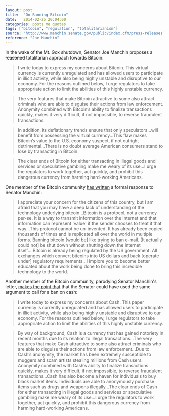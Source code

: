 ```yaml
---
layout: post
title:  "On Banning Bitcoin"
date:   2014-02-26 20:04:00
categories: posts me quotes
tags: ["bitcoin", "regulation", "totalitarianism"]
source: "http://www.manchin.senate.gov/public/index.cfm/press-releases?ID=237cbd66-6a26-4870-9bcb-20177ae902b0"
reference: "Joe Manchin"
---
```


In the wake of the Mt. Gox shutdown, Senator Joe Manchin proposes a <strike>reasoned</strike> totalitarian approach towards Bitcoin:

> I write today to express my concerns about Bitcoin. This virtual currency is currently unregulated and has allowed users to participate in illicit activity, while also being highly unstable and disruptive to our economy. For the reasons outlined below, I urge regulators to take appropriate action to limit the abilities of this highly unstable currency.

> The very features that make Bitcoin attractive to some also attract criminals who are able to disguise their actions from law enforcement.  Anonymity combined with Bitcoin’s ability to finalize transactions quickly, makes it very difficult, if not impossible, to reverse fraudulent transactions.

> In addition, its deflationary trends ensure that only speculators...will benefit from possessing the virtual currency...This flaw makes Bitcoin’s value to the U.S. economy suspect, if not outright detrimental...There is no doubt average American consumers stand to lose by transacting in Bitcoin.

> The clear ends of Bitcoin for either transacting in illegal goods and services or speculative gambling make me weary of its use...I urge the regulators to work together, act quickly, and prohibit this dangerous currency from harming hard-working Americans.

One member of the Bitcoin community [has written][link-1] a formal response to Senator Manchin:

> I appreciate your concern for the citizens of this country, but I am afraid that you may have a deep lack of understanding of the technology underlying bitcoin...Bitcoin is a protocol, not a currency per-se. It is a way to transmit information over the Internet and that information can represent 'value' if the sender chooses to treat it that way...This protocol cannot be un-invented. It has already been copied thousands of times and is replicated all over the world in multiple forms. Banning bitcoin [would be] like trying to ban e-mail.  [It actually could not] be shut down without shutting down the Internet itself....Bitcoin is already being regulated by the US government. All exchanges which convert bitcoins into US dollars and back [operate under] regulatory requirements...I implore you to become better educated about the work being done to bring this incredible technology to the world.

Another member of the Bitcoin community, parodying Senator Manchin's letter, [makes the point that][link-2] that the Senator could have used the same argument to call for a ban on cash:

> I write today to express my concerns about Cash. This paper currency is currently unregulated and has allowed users to participate in illicit activity, while also being highly unstable and disruptive to our economy. For the reasons outlined below, I urge regulators to take appropriate action to limit the abilities of this highly unstable currency.

> By way of background, Cash is a currency that has gained notoriety in recent months due to its relation to illegal transactions...The very features that make Cash attractive to some also attract criminals who are able to disguise their actions from law enforcement...Due to Cash’s anonymity, the market has been extremely susceptible to muggers and scam artists stealing millions from Cash users. Anonymity combined with Cash’s ability to finalize transactions quickly, makes it very difficult, if not impossible, to reverse fraudulent transactions...Cash has also become a haven for individuals to buy black market items. Individuals are able to anonymously purchase items such as drugs and weapons illegally...The clear ends of Cash for either transacting in illegal goods and services or speculative gambling make me weary of its use...I urge the regulators to work together, act quickly, and prohibit this dangerous currency from harming hard-working Americans.

[link-1]: http://www.reddit.com/r/Bitcoin/comments/1z0kfv/us_senator_joe_manchin_d_just_called_for_a/cfpkp10
[link-2]:http://www.reddit.com/r/Bitcoin/comments/1z0kfv/us_senator_joe_manchin_d_just_called_for_a/cfpf51k